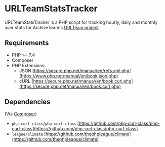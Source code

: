 # URLTeamStatsTracker 

URLTeamStatsTracker is a PHP script for tracking hourly, daily and monthly user stats for ArchiveTeam's [URLTeam project](https://tracker.archiveteam.org:1338/).

## Requirements

* PHP >= 7.4
* Composer
* PHP Extensions:
	* JSON [https://secure.php.net/manual/en/refs.xml.php](https://www.php.net/manual/en/book.json.php)
	* cURL [https://secure.php.net/manual/en/book.curl.php](https://secure.php.net/manual/en/book.curl.php)

## Dependencies
(Via [Composer](https://getcomposer.org/))

* `php-curl-class/php-curl-class` [https://github.com/php-curl-class/php-curl-class](https://github.com/php-curl-class/php-curl-class)
* `league/climate` [https://github.com/thephpleague/climate](https://github.com/thephpleague/climate)

